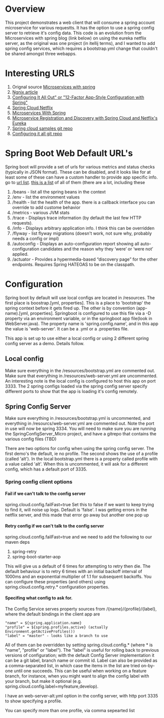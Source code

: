 # Overview
This project demonstrates a web client that will consume a spring account microservice for
 various requestts.  It has the option to use a spring config server to retrieve it's config
data.   This code is an evolution from the Microservices with spring blog (link below) on using 
the eureka netflix server, as the original was one project (in itellij terms), and I wanted to add
spring config services, which requires a bootstrap.yml change that couldn't be shared amongst three
webapps. 
 
# Interesting URLS

1.  Orignal source [Microservices with spring](https://spring.io/blog/2015/07/14/microservices-with-spring)
1.  [Ngnix article](https://www.nginx.com/blog/introduction-to-microservices/)
2.  [Configuring It All Out" or "12-Factor App-Style Configuration with Spring"](https://spring.io/blog/2015/01/13/configuring-it-all-out-or-12-factor-app-style-configuration-with-spring)
2.  [Spring Cloud Netflix](http://cloud.spring.io/spring-cloud-netflix/spring-cloud-netflix.html)
3.  [Microservices With Spring](https://spring.io/blog/2015/07/14/microservices-with-spring)
4.  [Microservice Registration and Discovery with Spring Cloud and Netflix's Eureka](https://spring.io/blog/2015/01/20/microservice-registration-and-discovery-with-spring-cloud-and-netflix-s-eureka)
5.  [Spring cloud samples git repo](https://github.com/spring-cloud-samples/)
6.  [Configuring it all git repo](https://github.com/joshlong/configuring-it-all-out/blob/master/cloud-client/pom.xml)

# Spring Boot Web Default URL's
Spring boot will provide a set of urls for various metrics and status checks (typically in JSON format).  These can be disabled, and it
looks like for at least some of these can have a custom handler to provide app specific info.  go to
[url list](http://localhost:2222).  [this is a list](https://docs.spring.io/spring-boot/docs/current/reference/html/production-ready-endpoints.html)
of all of them (there are a lot, including these

1. /beans - list all the spring beans in the context
2. /env - list the environment values
3. /health - list the health of the app.  there is a callback interface you can override to add custome behavior
4. /metrics - various JVM stats
5. /trace - Displays trace information (by default the last few HTTP requests).
6. /info - Displays arbitrary application info.  I think this can be overridden
7. /flyway - list flyway migrations (doesn't work, not sure why, probably needs a config or impl)
8. /autoconfig - Displays an auto-configuration report showing all auto-configuration candidates and the reason why they ‘were’ or ‘were not’ applied.
9. /actuator - Provides a hypermedia-based “discovery page” for the other endpoints. Requires Spring HATEOAS to be on the classpath.

# Configuration
Spring boot by default will use local configs are located in /resources.  The first place is 
boostrap.[yml, properties].  This is a place to 'bootstrap' the spring context before it gets fired up.
The other is by convention (app-name).[yml, properties].  Springboot is configured to use this file
via a -D property via an environment variable, or in the springboot app file(look in WebServer.java).
The property name is 'spring.config.name', and in this app the value is 'web-server'. It can be a .yml 
or a .properties file.
 
This app is set up to use either a local config or using 2 different spring config server as a demo.  Details
follow.
 
## Local config
Make sure everything in the /resources/bootstrap.yml are commented out.  Make sure that 
everything in /resources/web-server.yml are uncommented.  An interesting note is the local 
config is configured to host this app on port 3333.  The 2 spring configs loaded via the spring config
server specify different ports to show that the app is loading it's config remotely.
 
## Spring Config Server
Make sure everything in /resources/bootstrap.yml is uncommented, and everything in /resourcs/web-server.yml
are commented out.  Note the port in use will now be spring 3334.  You will need to make sure you are running the 
SpringConfigServer_Micro project, and have a gitrepo that contains the various config files (TBD)

There are two options for config when using the spring config server.  The first demo's the default, ie no profile.
The second shows the use of a profile (called 'alt').  In the local bootstrap.yml
there is a property called profile with a value called 'alt'.  When this is uncommented, it will ask for a different
config, which has a default port of 3335.

### Spring config client options
#### Fail if we can't talk to the config server
spring.cloud.config.failFast=true  Set this to false if we want to keep trying to find it, will
noise up logs.  Default is 'false'.  I was getting errors in the netflix server, and this made that error
go away but another one pop up
 
#### Retry config if we can't talk to the config server
spring.cloud.config.failFast=true and we need to add the following to our maven deps
 
1. spring-retry
2. spring-boot-starter-aop

This will give us a default of 6 times for attempting to retry then die.  The default behaviour 
is to retry 6 times with an initial backoff interval of 1000ms and an exponential multiplier 
of 1.1 for subsequent backoffs. You can configure these properties (and others) using 
spring.cloud.config.retry.* configuration properties.

#### Specifing what config to ask for.
The Config Service serves property sources from /{name}/{profile}/{label}, where the default 
bindings in the client app are

    "name" = ${spring.application.name}
    "profile" = ${spring.profiles.active} (actually Environment.getActiveProfiles())
    "label" = "master" - looks like a branch to use

All of them can be overridden by setting spring.cloud.config.* (where * is "name", "profile" 
or "label"). The "label" is useful for rolling back to previous versions of configuration; 
with the default Config Server implementation it can be a git label, branch name or commit 
id. Label can also be provided as a comma-separated list, in which case the items in the list are tried on-by-one until one succeeds. This can be useful when working on a feature branch, for instance, when you might want to align the config label with your branch, but make it optional (e.g. spring.cloud.config.label=myfeature,develop).
 
I have an web-server-alt.yml option in the config server, with http port 3335 to show specifying
a profile.

You can specify more than one profile, via comma sepearted list